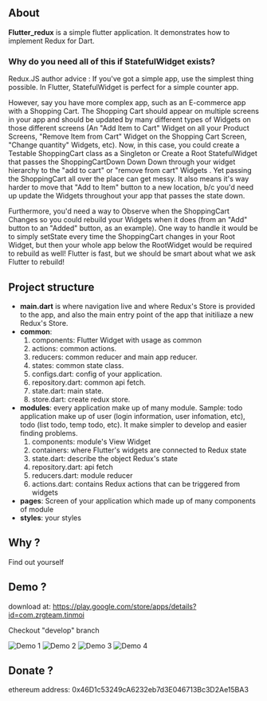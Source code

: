 ## About

**Flutter_redux** is a simple flutter application. It demonstrates how to implement Redux for Dart.

### Why do you need all of this if StatefulWidget exists?

  Redux.JS author advice : If you've got a simple app, use the simplest thing possible. In Flutter, StatefulWidget is perfect for a simple counter app.

  However, say you have more complex app, such as an E-commerce app with a Shopping Cart. The Shopping Cart should appear on multiple screens in your app and should be updated by many different types of Widgets on those different screens (An "Add Item to Cart" Widget on all your Product Screens, "Remove Item from Cart" Widget on the Shopping Cart Screen, "Change quantity" Widgets, etc).
   Now, in this case, you could create a Testable ShoppingCart class as a Singleton or Create a Root StatefulWidget that passes the ShoppingCartDown Down Down through your widget hierarchy to the "add to cart" or "remove from cart" Widgets .
   Yet passing the ShoppingCart all over the place can get messy. It also means it's way harder to move that "Add to Item" button to a new location, b/c you'd need up update the Widgets throughout your app that passes the state down.

  Furthermore, you'd need a way to Observe when the ShoppingCart Changes so you could rebuild your Widgets when it does (from an "Add" button to an "Added" button, as an example).
  One way to handle it would be to simply setState every time the ShoppingCart changes in your Root Widget, but then your whole app below the RootWidget would be required to rebuild as well! Flutter is fast, but we should be smart about what we ask Flutter to rebuild!

## Project structure
  * **main.dart** is where navigation live and where Redux's Store is provided to the app, and also the main entry point of the app that initiliaze a new Redux's Store.
  * **common**:
    1. components: Flutter Widget with usage as common
    2. actions: common actions.
    3. reducers: common reducer and main app reducer.
    4. states: common state class.
    5. configs.dart: config of your application.
    6. repository.dart: common api fetch.
    7. state.dart: main state.
    8. store.dart: create redux store.
  * **modules**: every application make up of many module. Sample: todo application make up of user (login information, user infomation, etc), todo (list todo, temp todo, etc). It make simpler to develop and easier finding problems.
    1. components: module's View Widget
    2. containers: where Flutter's widgets are connected to Redux state
    3. state.dart: describe the object Redux's state
    4. repository.dart: api fetch
    5. reducers.dart: module reducer
    6. actions.dart: contains Redux actions that can be triggered from widgets
  * **pages**: Screen of your application which made up of many components of module
  * **styles**: your styles
## Why ?
  Find out yourself

## Demo ?
  download at: https://play.google.com/store/apps/details?id=com.zrgteam.tinmoi
 
  Checkout "develop" branch
 
  ![Demo 1](https://raw.githubusercontent.com/zrg-team/flutter_redux/develop/assets/store/1-2.png)
  ![Demo 2](https://raw.githubusercontent.com/zrg-team/flutter_redux/develop/assets/store/1-3.png)
  ![Demo 3](https://raw.githubusercontent.com/zrg-team/flutter_redux/develop/assets/store/1-4.png)
  ![Demo 4](https://raw.githubusercontent.com/zrg-team/flutter_redux/develop/assets/store/1-5.png)
  
## Donate ?
  ethereum address: 0x46D1c53249cA6232eb7d3E046713Bc3D2Ae15BA3
